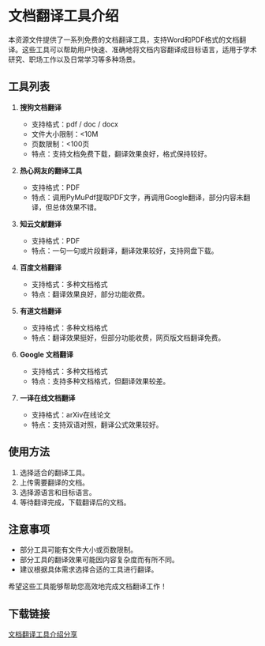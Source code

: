# 文档翻译工具介绍

本资源文件提供了一系列免费的文档翻译工具，支持Word和PDF格式的文档翻译。这些工具可以帮助用户快速、准确地将文档内容翻译成目标语言，适用于学术研究、职场工作以及日常学习等多种场景。

## 工具列表

1. **搜狗文档翻译**
   - 支持格式：pdf / doc / docx
   - 文件大小限制：<10M
   - 页数限制：<100页
   - 特点：支持文档免费下载，翻译效果良好，格式保持较好。

2. **热心网友的翻译工具**
   - 支持格式：PDF
   - 特点：调用PyMuPdf提取PDF文字，再调用Google翻译，部分内容未翻译，但总体效果不错。

3. **知云文献翻译**
   - 支持格式：PDF
   - 特点：一句一句或片段翻译，翻译效果较好，支持网盘下载。

4. **百度文档翻译**
   - 支持格式：多种文档格式
   - 特点：翻译效果良好，部分功能收费。

5. **有道文档翻译**
   - 支持格式：多种文档格式
   - 特点：翻译效果挺好，但部分功能收费，网页版文档翻译免费。

6. **Google 文档翻译**
   - 支持格式：多种文档格式
   - 特点：支持多种文档格式，但翻译效果较差。

7. **一译在线文档翻译**
   - 支持格式：arXiv在线论文
   - 特点：支持双语对照，翻译公式效果较好。

## 使用方法

1. 选择适合的翻译工具。
2. 上传需要翻译的文档。
3. 选择源语言和目标语言。
4. 等待翻译完成，下载翻译后的文档。

## 注意事项

- 部分工具可能有文件大小或页数限制。
- 部分工具的翻译效果可能因内容复杂度而有所不同。
- 建议根据具体需求选择合适的工具进行翻译。

希望这些工具能够帮助您高效地完成文档翻译工作！

## 下载链接

[文档翻译工具介绍分享](https://pan.quark.cn/s/f2507fb64742)